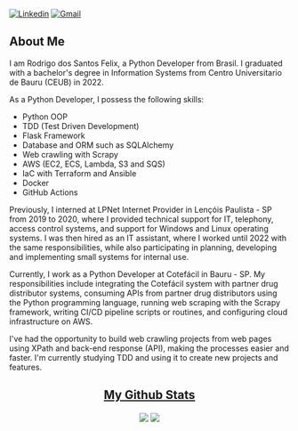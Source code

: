 [![Linkedin](https://img.shields.io/badge/-LinkedIn-blue?style=flat&logo=Linkedin&logoColor=white)](https://www.linkedin.com/in/rodrigosfelix)
[![Gmail](https://img.shields.io/badge/-Gmail-c14438?style=flat&logo=Gmail&logoColor=white)](mailto:felixs.rodrigo@gmail.com)

## About Me

I am Rodrigo dos Santos Felix, a Python Developer from Brasil. I graduated with a bachelor's degree in Information Systems from Centro Universitario de Bauru (CEUB) in 2022.

As a Python Developer, I possess the following skills:


- Python OOP
- TDD (Test Driven Development)
- Flask Framework
- Database and ORM such as SQLAlchemy
- Web crawling with Scrapy
- AWS (EC2, ECS, Lambda, S3 and SQS)
- IaC with Terraform and Ansible
- Docker
- GitHub Actions

Previously, I interned at LPNet Internet Provider in Lençóis Paulista - SP from 2019 to 2020, where I provided technical support for IT, telephony, access control systems, and support for Windows and Linux operating systems. I was then hired as an IT assistant, where I worked until 2022 with the same responsibilities, while also participating in planning, developing and implementing small systems for internal use.

Currently, I work as a Python Developer at Cotefácil in Bauru - SP. My responsibilities include integrating the Cotefácil system with partner drug distributor systems, consuming APIs from partner drug distributors using the Python programming language, running web scraping with the Scrapy framework, writing CI/CD pipeline scripts or routines, and configuring cloud infrastructure on AWS.

I've had the opportunity to build web crawling projects from web pages using XPath and back-end response (API), making the processes easier and faster. I'm currently studying TDD and using it to create new projects and features.


<h2 align="center"><u>My Github Stats</u></h2>
<p align="center">
<img align="center" src="https://github-readme-stats.vercel.app/api/top-langs/?username=felixrodrigo19&layout=compact&theme=github_dark&langs_count=10&exclude_repo=kasweb">

<img align="center" src="https://github-readme-stats.vercel.app/api?username=felixrodrigo19&count_private=true&show_icons=trueline_height=21&theme=github_dark">	
</p>
